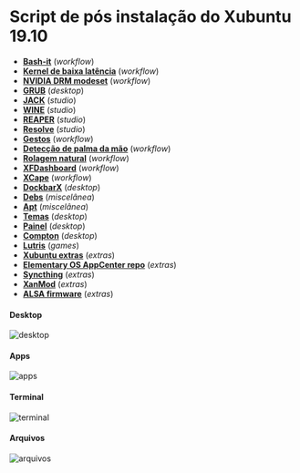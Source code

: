 # Script de pós instalação do Xubuntu 19.10
 - [**Bash-it**](scripts/bash-it.md) (_workflow_)
 - [**Kernel de baixa latência**](scripts/lowlatency-kernel.md) (_workflow_)
 - [**NVIDIA DRM modeset**](scripts/nvidia-drm-modeset.md) (_workflow_)
 - [**GRUB**](scripts/grub.md) (_desktop_)
 - [**JACK**](scripts/jack.md) (_studio_)
 - [**WINE**](scripts/wine.md) (_studio_)
 - [**REAPER**](scripts/reaper.md) (_studio_)
 - [**Resolve**](scripts/resolve.md) (_studio_)
 - [**Gestos**](scripts/gestures.md) (_workflow_)
 - [**Detecção de palma da mão**](scripts/palmdetection.md) (_workflow_)
 - [**Rolagem natural**](scripts/natural-scrolling.md) (_workflow_)
 - [**XFDashboard**](scripts/xfdashboard.md) (_workflow_)
 - [**XCape**](scripts/xcape.md) (_workflow_)
 - [**DockbarX**](scripts/dockbarx.md) (_desktop_)
 - [**Debs**](scripts/debs.md) (_miscelânea_)
 - [**Apt**](scripts/apt.md) (_miscelânea_)
 - [**Temas**](scripts/style.md) (_desktop_)
 - [**Painel**](scripts/panel.md) (_desktop_)
 - [**Compton**](scripts/compton.md) (_desktop_)
 - [**Lutris**](scripts/lutris.md) (_games_)
 - [**Xubuntu extras**](scripts/xubuntu-extras.md) (_extras_)
 - [**Elementary OS AppCenter repo**](scipts/eos-appcenter-repo.md) (_extras_)
 - [**Syncthing**](scripts/syncthing.md) (_extras_)
 - [**XanMod**](scripts/xanmod.md) (_extras_)
 - [**ALSA firmware**](scripts/alsa-firmware.md) (_extras_)

#### Desktop
![desktop](images/desktop.png)

#### Apps
![apps](images/apps.png)

#### Terminal
![terminal](images/terminal.png)

#### Arquivos
![arquivos](images/arquivos.png)